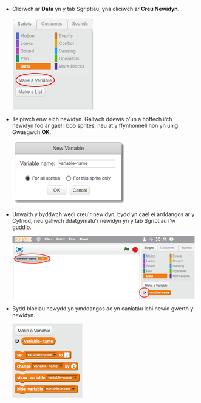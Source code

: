 + Cliciwch ar **Data** yn y tab Sgriptiau, yna cliciwch ar **Creu Newidyn**.
    
    ![Blociau data](images/data-blocks.png)

+ Teipiwch enw eich newidyn. Gallwch ddewis p'un a hoffech i'ch newidyn fod ar gael i bob sprites, neu at y ffynhonnell hon yn unig. Gwasgwch **OK**.
    
    ![Creu newidyn](images/create-variable.png)

+ Unwaith y byddwch wedi creu'r newidyn, bydd yn cael ei arddangos ar y Cyfnod, neu gallwch ddatgymalu'r newidyn yn y tab Sgriptiau i'w guddio.
    
    ![Blociau amrywiol](images/variable-show.png)

+ Bydd blociau newydd yn ymddangos ac yn caniatáu ichi newid gwerth y newidyn.
    
    ![Blociau amrywiol](images/variable-blocks.png)